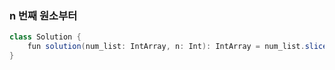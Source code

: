 ### n 번째 원소부터
```java
class Solution {
    fun solution(num_list: IntArray, n: Int): IntArray = num_list.slice(n - 1..num_list.lastIndex).toIntArray()
}
```